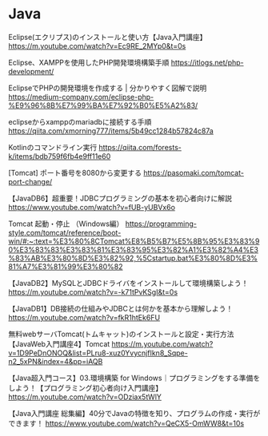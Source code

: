 # Java
Eclipse(エクリプス)のインストールと使い方【Java入門講座】
https://m.youtube.com/watch?v=Ec9RE_2MYp0&t=0s

Eclipse、XAMPPを使用したPHP開発環境構築手順
https://itlogs.net/php-development/

EclipseでPHPの開発環境を作成する | 分かりやすく図解で説明
https://medium-company.com/eclipse-php-%E9%96%8B%E7%99%BA%E7%92%B0%E5%A2%83/

eclipseからxamppのmariadbに接続する手順
https://qiita.com/xmorning777/items/5b49cc1284b57824c87a

Kotlinのコマンドライン実行 
https://qiita.com/forests-k/items/bdb759f6fb4e9ff11e60

[Tomcat] ポート番号を8080から変更する
https://pasomaki.com/tomcat-port-change/

【JavaDB6】超重要！JDBCプログラミングの基本を初心者向けに解説
https://www.youtube.com/watch?v=fUB-yUBVx6o

Tomcat 起動・停止 （Windows編）
https://programming-style.com/tomcat/reference/boot-win/#:~:text=%E3%80%8CTomcat%E8%B5%B7%E5%8B%95%E3%83%90%E3%83%83%E3%83%81%E3%83%95%E3%82%A1%E3%82%A4%E3%83%AB%E3%80%8D%E3%82%92,%5Cstartup.bat%E3%80%8D%E3%81%A7%E3%81%99%E3%80%82

【JavaDB2】MySQLとJDBCドライバをインストールして環境構築しよう！
https://m.youtube.com/watch?v=-k71tPvKSgI&t=0s

【JavaDB1】DB接続の仕組みやJDBCとは何かを基本から理解しよう！
https://m.youtube.com/watch?v=fkR1htEk6FU

無料webサーバTomcat(トムキャット)のインストールと設定・実行方法【JavaWeb入門講座4】Tomcat
https://m.youtube.com/watch?v=1D9PeDnONOQ&list=PLru8-xuz0YvycnjfIkn8_Sqpe-n2_5xPN&index=4&pp=iAQB

【Java超入門コース】03.環境構築 for Windows｜プログラミングをする準備をしよう！【プログラミング初心者向け入門講座】
https://m.youtube.com/watch?v=ODziax5tWlY

【Java入門講座 総集編】40分でJavaの特徴を知り、プログラムの作成・実行ができます！
https://www.youtube.com/watch?v=QeCX5-OmWW8&t=10s


